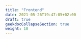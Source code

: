 ```yaml
---
title: "Frontend"
date: 2021-05-26T19:47:05+02:00
draft: true
geekdocCollapseSection: true
weight: 10
---
```


